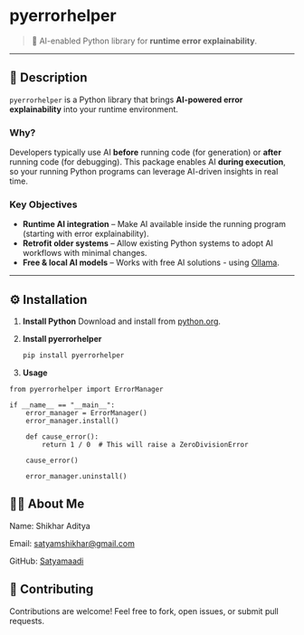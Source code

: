 # pyerrorhelper

> 🧠 AI-enabled Python library for **runtime error explainability**.

---

## 📖 Description

`pyerrorhelper` is a Python library that brings **AI-powered error explainability** into your runtime environment.

### Why?
Developers typically use AI **before** running code (for generation) or **after** running code (for debugging).
This package enables AI **during execution**, so your running Python programs can leverage AI-driven insights in real time.

### Key Objectives
- **Runtime AI integration** – Make AI available inside the running program (starting with error explainability).
- **Retrofit older systems** – Allow existing Python systems to adopt AI workflows with minimal changes.
- **Free & local AI models** – Works with free AI solutions - using [Ollama](https://www.ollama.com).

---

## ⚙️ Installation

1. **Install Python**
   Download and install from [python.org](https://www.python.org/downloads/).

2. **Install pyerrorhelper**
   ```bash
   pip install pyerrorhelper
   ```

3. **Usage**
```
from pyerrorhelper import ErrorManager

if __name__ == "__main__":
    error_manager = ErrorManager()
    error_manager.install()

    def cause_error():
        return 1 / 0  # This will raise a ZeroDivisionError

    cause_error()

    error_manager.uninstall()
```
## 👨‍💻 About Me

Name: Shikhar Aditya

Email: satyamshikhar@gmail.com

GitHub: [Satyamaadi](https://github.com/Satyamaadi)

## 🤝 Contributing

Contributions are welcome! Feel free to fork, open issues, or submit pull requests.
